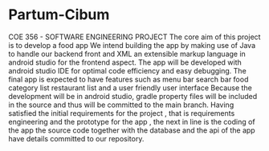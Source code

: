 # Partum-Cibum
 COE 356 - SOFTWARE ENGINEERING PROJECT
 The core aim of this project is to develop a food app 
 We intend building the app by making use of Java to handle our backend front and XML an extensible markup language in android studio for the frontend aspect.
 The app will be developed with android studio IDE for optimal code efficiency and easy debugging.
 The final app is expected to have features such as 
 menu bar 
 search bar 
 food category list
 restaurant list and a 
 user friendly user interface 
 Because the development will be in android studio, gradle property files will be included in the source and thus will be committed to the main branch.
 Having satisfied the initial requirements for the project , that is requirements engineering and the prototype for the app , the next in line is the coding of the app
 the source code together with the database and the api of the app have details committed to our repository.
  
 
